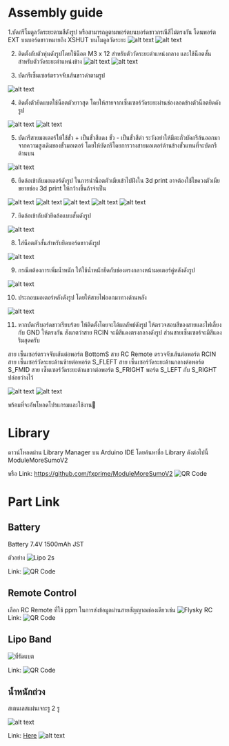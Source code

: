 

# Assembly guide

1.บัดกรีโมดูลวัดระยะตามสีดังรูป หรือสามารถดูตามพอร์ตบนบอร์ดขาวกรณีสีไม่ตรงกัน โดนพอร์ต EXT บนบอร์ดขาวหมายถึง XSHUT บนโมดูลวัดระยะ
![alt text](step1.png)
![alt text](step1_1.png)

2. ติดตั้งกับตัวหุ่นดังรูปโดยใช้น็อต M3 x 12 สำหรับตัววัดระยะตำแหน่งกลาง และใช้น็อตสั้นสำหรับตัววัดระยะตำแหน่งข้าง
![alt text](step2.png)
![alt text](step2_1.png)

3. บัดกรีเซ็นเซอร์ตรวจจับเส้นขาวดำตามรูป

![alt text](step3.png)


4. ติดตั้งตัวยึดแบตใช้น็อตตัวยาวสุด โดยให้สายจากเซ็นเซอร์วัดระยะผ่านช่องลอดข้างตัวน็อตยึดดังรูป

![alt text](step4.png)
![alt text](step4_1.png)


5. บัดกรีสายมอเตอร์ให้ใช้ขั้ว + เป็นขั้วสีแดง ขั้ว - เป็นขั้วสีดำ 
ระวังอย่าให้มีตะกั่วบัดกรีล้นออกมาจากความสูงเดิมของขั้วมอเตอร์ 
โดยให้บัดกรีโดยการวางสายมอเตอร์ด้านข้างขั้วแทนที่จะบัดกรีด้านบน

![alt text](step5.png)

6. ยึดล้อเข้ากับมอเตอร์ดังรูป ในการนำน็อตตัวเมียเข้าไปฝังใน 3d print อาจต้องใช้ไขควงตัวเมียขยายช่อง 3d print ให้กว้างขึ้นถ้าจำเป็น

![alt text](step6.png)
![alt text](step6_1.png)
![alt text](step6_2.png)
![alt text](step6_3.png)
![alt text](step6_4.png)

7. ยึดล้อเข้ากับตัวยึดล้อแบบสั้นดังรูป

![alt text](step7.png)

8. ใส่น็อตตัวสั้นสำหรับยึดบอร์ดขาวดังรูป

![alt text](step8.png)

9. กรณีตต้องการเพิ่มน้ำหนัก ให้ใช้น้ำหนักยึดกับช่องตรงกลางหน้ามอเตอร์คู่หลังดังรูป

![alt text](step9.png)


10. ประกอบมอเตอร์หลังดังรูป โดยให้สายไฟออกมาทางด้านหลัง

![alt text](step10.png)


11. หากบัดกรีบอร์ดขาวเรียบร้อย ให้ติดตั้งโดยจะได้ผลลัพธ์ดังรูป ให้ตรวจสอบสีของสายและไฟเลี้ยงกับ GND ให้ตรงกัน
สังเกตว่าสาย RCIN จะมีสีแดงตรงกลางดังรูป ส่วนสายเซ็นเซอร์จะมีสีแดงริมสุดครับ

สาย เซ็นเซอร์ตรวจจับเส้นต่อพอร์ต BottomS
สาย RC Remote ตรวจจับเส้นต่อพอร์ต RCIN
สาย เซ็นเซอร์วัดระยะด้านซ้ายต่อพอร์ต S_FLEFT
สาย เซ็นเซอร์วัดระยะด้านกลางต่อพอร์ต S_FMID
สาย เซ็นเซอร์วัดระยะด้านขวาต่อพอร์ต S_FRIGHT
พอร์ต S_LEFT กับ S_RIGHT ปล่อยว่างไว้

![alt text](step11.png)
![alt text](step11_1.png)

พร้อมที่จะอัพโหลดโปรแกรมและใช้งาน🎉
  

# Library

ดาวน์โหลดผ่าน Library Manager บน Arduino IDE โดยค้นหาชื่อ Library ดังต่อไปนี้
ModuleMoreSumoV2

หรือ Link:
https://github.com/fxprime/ModuleMoreSumoV2 
![QR Code](images/lib.png)

# Part Link

## Battery
Battery 7.4V 1500mAh JST

ตัวอย่าง 
![Lipo 2s](images/lipoExample.png)


Link:
![QR Code](images/lipo.png)



## Remote Control

เลือก RC Remote ที่ใช้ ppm ในการส่งข้อมูลผ่านสายสัญญาณช่องเดียวเช่น
![Flysky RC](images/rcremoteExample.png)
Link:
![QR Code](images/rcremote.png)


## Lipo Band

![ที่รัดแบต](images/bandExample.png)

Link:
![QR Code](images/band.png)


## น้ำหนักถ่วง

สเตนเลสแผ่นเจาะรู 2 รู 

![alt text](images/weightExample.png)

Link: 
[Here](https://www.thaiwatsadu.com/th/product/%E0%B8%AA%E0%B9%80%E0%B8%95%E0%B8%99%E0%B9%80%E0%B8%A5%E0%B8%AA%E0%B9%81%E0%B8%9C%E0%B9%88%E0%B8%99%E0%B9%80%E0%B8%88%E0%B8%B2%E0%B8%B0%E0%B8%A3%E0%B8%B9-2-%E0%B8%A3%E0%B8%B9-GIANT-KINGKONG-%E0%B8%A3%E0%B8%B8%E0%B9%88%E0%B8%99-WTL-1-044-5-%E0%B8%82%E0%B8%99%E0%B8%B2%E0%B8%94-50-x-16-%E0%B8%A1%E0%B8%A1-(%E0%B9%81%E0%B8%9E%E0%B9%87%E0%B8%84-4-%E0%B8%8A%E0%B8%B4%E0%B9%89%E0%B8%99)-%E0%B8%AA%E0%B8%B5%E0%B8%AA%E0%B9%80%E0%B8%95%E0%B8%99%E0%B9%80%E0%B8%A5%E0%B8%AA-60314528?gad_source=1&gclid=CjwKCAjw7s20BhBFEiwABVIMrUIREBuVhTIIMloao0GnJSOXgLDFsYJgrldEd55GVOz_cJHJUiipRRoCUXgQAvD_BwE)
![alt text](images/weight.png)